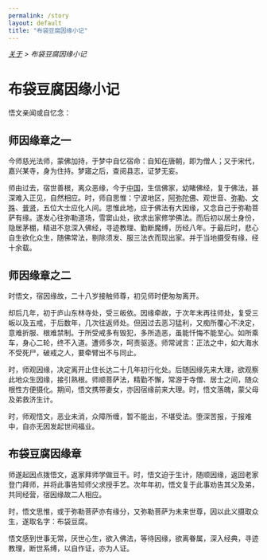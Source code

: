 ```yaml
---
permalink: /story
layout: default
title: "布袋豆腐因缘小记"
---
```


<div style="font-style: italic;"><a href="/about">关于</a> &gt; <span>布袋豆腐因缘小记</span></div>

# 布袋豆腐因缘小记

悟文亲闻或自忆念：

## 师因缘章之一

今师慈光法师，蒙佛加持，于梦中自忆宿命：自知在唐朝，即为僧人；又于宋代，嘉兴某寺，身为住持。梦寤之后，查阅县志，证梦无妄。

师由过去，宿世善根，离众恶缘，今于<abbr title="中国：指正法所住持处的中心地区。">中国</abbr>，生信佛家，幼睹佛经，复于佛法，甚深难入正见，自然相应。时，师自思惟：宁波地区，<abbr title="阿弥陀佛：即丰干禅师。">阿弥陀佛</abbr>、观世音、<abbr title="弥勒：即布袋和尚。">弥勒</abbr>、<abbr title="文殊：即寒山。">文殊</abbr>、<abbr title="普贤：即拾得。">普贤</abbr>，五位大士应化人间。思惟此地，应于佛法有大因缘，又念自己于弥勒菩萨有缘。遂发心往弥勒道场，雪窦山处，欲求出家修学佛法。而后初以居士身份，隐居茅棚，精进不怠深入佛经，寻迹教理、勤断魔缚，历经八年。于最后时，悲心自生欲化众生，随佛常法，剔除须发、服三法衣而现出家。并于当地摄受有缘，经十余载。

## 师因缘章之二

时悟文，宿因缘故，二十八岁接触师尊，初见师时便匆匆离开。

却后几年，初于庐山东林寺处，受三皈依。因缘牵故，于次年末再往师处，复受三皈以及五戒，于后数年，几次往返师处。但因过去恶习猛利，又痴所覆心不决定，意难折服、根难禁制。于所受戒多有毁犯，多所造恶，虽能忏悔不能至心。如所乘车，身心二轮，终不入道。遭师多次，呵责驱逐。师常诫言：正法之中，如大海水不受死尸，破戒之人，要牵臂出不与同止。

时，师观因缘，决定离开止住长达二十几年初行化处。后随因缘先来大理，欲观察此地众生因缘，接引熟根。师顺菩萨法，精勤不懈，常游于寺僧、居士之间，随众根性方便摄化。期间，悟文携带妻女，亦因宿缘前来大理。时，悟文落魄，蒙父母及弟救济生计。

时，师观悟文，恶业未消，众障所缠，暂不能出，不堪受法。堕深苦报，于报难中，自亦无因发起世间福业。

## 布袋豆腐因缘章

师遂起因点拨悟文，返家拜师学做豆干。时，悟文迫于生计，随顺因缘，返回老家登门拜师，并将此事告知师父求授手艺。次年年初，悟文复于此事劝告其父及弟，共同经营，宿因缘故二人相应。

时，悟文思惟，或于弥勒菩萨亦有缘分，又弥勒菩萨为未来世尊，因以此义摄取众生，遂取名字：布袋豆腐。

悟文感到世事无常，厌世心生，欲入佛法，等待因缘，欲离眷属，深入经典，寻迹教理，断世系缚，以自作证，亦为人证。
